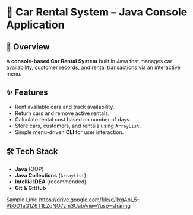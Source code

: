 # 🚗 Car Rental System – Java Console Application

## 📌 Overview
A **console-based Car Rental System** built in Java that manages car availability, customer records, and rental transactions via an interactive menu.

## ✨ Features
- Rent available cars and track availability.
- Return cars and remove active rentals.
- Calculate rental cost based on number of days.
- Store cars, customers, and rentals using `ArrayList`.
- Simple menu-driven **CLI** for user interaction.

## 🛠 Tech Stack
- **Java** (OOP)
- **Java Collections** (`ArrayList`)
- **IntelliJ IDEA** (recommended)
- **Git & GitHub**

Sample Link: https://drive.google.com/file/d/1xgAbl_5-PkOD1aG1Z6T1LZqNO7zm3Uab/view?usp=sharing





